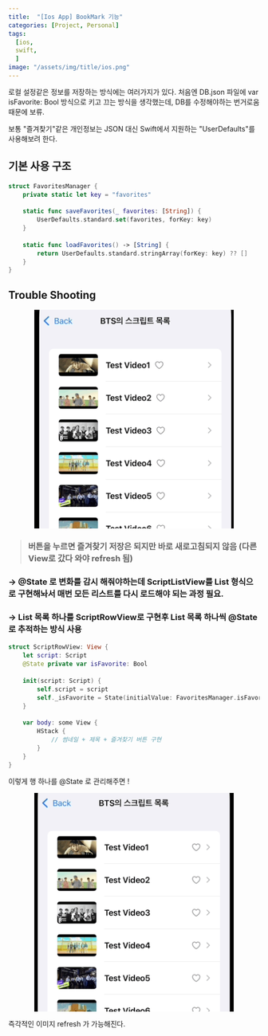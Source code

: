 ```yaml
---
title:  "[Ios App] BookMark 기능"
categories: [Project, Personal]
tags:
  [ios,
  swift,
  ] 
image: "/assets/img/title/ios.png"
---
```


로컬 설정같은 정보를 저장하는 방식에는 여러가지가 있다. 처음엔 DB.json 파일에 var isFavorite: Bool 방식으로 키고 끄는 방식을 생각했는데, DB를 수정해야하는 번거로움 때문에 보류.

보통 "즐겨찾기"같은 개인정보는 JSON 대신 Swift에서 지원하는 "UserDefaults"를 사용해보려 한다.

## 기본 사용 구조
```swift
struct FavoritesManager {
    private static let key = "favorites"

    static func saveFavorites(_ favorites: [String]) {
        UserDefaults.standard.set(favorites, forKey: key)
    }

    static func loadFavorites() -> [String] {
        return UserDefaults.standard.stringArray(forKey: key) ?? []
    }
}

```

## Trouble Shooting
<div style="display: flex; justify-content: space-around;">
  <img src="/assets/img/Jan-25-2025 17-46-26.gif" width="400" />
</div>

> ### 버튼을 누르면 즐겨찾기 저장은 되지만 바로 새로고침되지 않음 (다른 View로 갔다 와야 refresh 됨)

### -> @State 로 변화를 감시 해줘야하는데 ScriptListView를 List 형식으로 구현해놔서 매번 모든 리스트를 다시 로드해야 되는 과정 필요.

### -> List 목록 하나를 ScriptRowView로 구현후 List 목록 하나씩 @State로 추적하는 방식 사용

```swift
struct ScriptRowView: View {
    let script: Script
    @State private var isFavorite: Bool

    init(script: Script) {
        self.script = script
        self._isFavorite = State(initialValue: FavoritesManager.isFavorite(scriptID: script.title))
    }

    var body: some View {
        HStack {
            // 썸네일 + 제목 + 즐겨찾기 버튼 구현
        }
    }
}
```
이렇게 행 하나를 @State 로 관리해주면 !

<div style="display: flex; justify-content: space-around;">
  <img src="/assets/img/Jan-25-2025 18-02-41.gif" width="400" />
</div>

즉각적인 이미지 refresh 가 가능해진다.